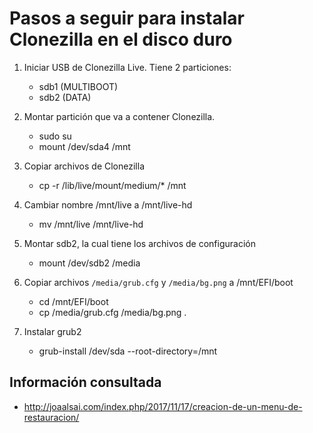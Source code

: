 Pasos a seguir para instalar Clonezilla en el disco duro
========================================================


1. Iniciar USB de Clonezilla Live. Tiene 2 particiones:
    - sdb1 (MULTIBOOT)
    - sdb2 (DATA)

2. Montar partición que va a contener Clonezilla.

    - sudo su
    - mount  /dev/sda4  /mnt
    
3. Copiar archivos de Clonezilla

    - cp -r /lib/live/mount/medium/*  /mnt

4. Cambiar nombre /mnt/live a /mnt/live-hd

    - mv  /mnt/live  /mnt/live-hd
 
5. Montar sdb2, la cual tiene los archivos de configuración

    - mount /dev/sdb2 /media
    
6. Copiar archivos `/media/grub.cfg` y `/media/bg.png` a /mnt/EFI/boot
  
    - cd  /mnt/EFI/boot
    - cp  /media/grub.cfg  /media/bg.png  .

7. Instalar grub2  

    - grub-install  /dev/sda  --root-directory=/mnt 


## Información consultada

- http://joaalsai.com/index.php/2017/11/17/creacion-de-un-menu-de-restauracion/

